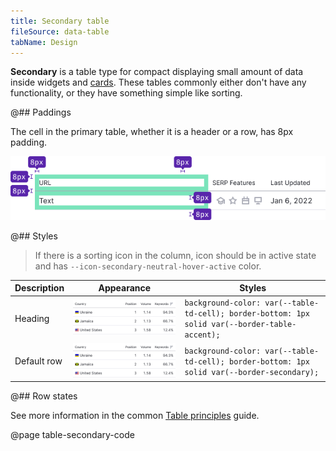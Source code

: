```yaml
---
title: Secondary table
fileSource: data-table
tabName: Design
---
```


**Secondary** is a table type for compact displaying small amount of data inside widgets and [cards](/components/card/). These tables commonly either don't have any functionality, or they have something simple like sorting.

@## Paddings

The cell in the primary table, whether it is a header or a row, has 8px padding.

![secondary scheme](static/secondary-paddings.png)

@## Styles

> If there is a sorting icon in the column, icon should be in active state and has `--icon-secondary-neutral-hover-active` color.

| Description | Appearance                                  | Styles                                                                      |
| ----------- | ------------------------------------------- | --------------------------------------------------------------------------- |
| Heading     | ![secondary table](static/th-secondary.png) | `background-color: var(--table-td-cell); border-bottom: 1px solid var(--border-table-accent);` |
| Default row | ![secondary table](static/td-secondary.png) | `background-color: var(--table-td-cell); border-bottom: 1px solid var(--border-secondary);` |

@## Row states

See more information in the common [Table principles](/table-group/table/#a1c3dd) guide.

@page table-secondary-code
